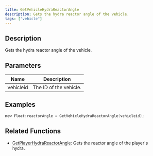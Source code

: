 ```yaml
---
title: GetVehicleHydraReactorAngle
description: Gets the hydra reactor angle of the vehicle.
tags: ["vehicle"]
---
```


<VersionWarn version='omp v1.1.0.2612' />

## Description

Gets the hydra reactor angle of the vehicle.

## Parameters

| Name      | Description            |
|-----------|------------------------|
| vehicleid | The ID of the vehicle. |

## Examples

```c
new Float:reactorAngle = GetVehicleHydraReactorAngle(vehicleid);
```

## Related Functions

- [GetPlayerHydraReactorAngle](GetPlayerHydraReactorAngle): Gets the reactor angle of the player's hydra.
